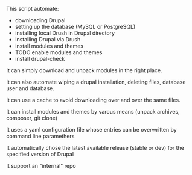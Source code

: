 This script automate:
* downloading Drupal
* setting up the database (MySQL or PostgreSQL)
* installing local Drush in Drupal directory
* installing Drupal via Drush
* install modules and themes
* TODO enable modules and themes
* install drupal-check

It can simply download and unpack modules in the right place.

It can also automate wiping a drupal installation, deleting files, database user and database.

It can use a cache to avoid downloading over and over the same files.

It can install modules and themes by varous means (unpack archives, composer, git clone) 

It uses a yaml configuration file whose entries can be overwritten by command line paramethers

It automatically chose the latest available release (stable or dev) for the specified version of Drupal

It support an "internal" repo
